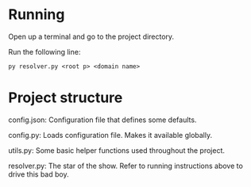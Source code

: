 Running
==========

Open up a terminal and go to the project directory.

Run the following line:

	py resolver.py <root p> <domain name>


Project structure
==========

config.json:
	Configuration file that defines some defaults.

config.py:
	Loads configuration file. Makes it available globally.

utils.py:
	Some basic helper functions used throughout the project.

resolver.py:
	The star of the show. Refer to running instructions above to drive this bad boy.
